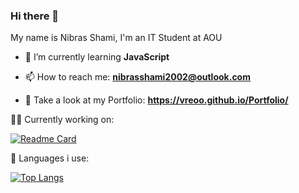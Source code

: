 ### Hi there 👋

My name is Nibras Shami, I'm an IT Student at AOU

- 🌱 I’m currently learning **JavaScript**
- 📫 How to reach me: **nibrasshami2002@outlook.com**

- 🔗 Take a look at my Portfolio: **https://vreoo.github.io/Portfolio/**



👨‍💻 Currently working on:


[![Readme Card](https://github-readme-stats.vercel.app/api/pin/?username=vreoo&repo=google-search-clone&show_owner=true)](https://github.com/vreoo/google-search-clone)

🧬 Languages i use:


[![Top Langs](https://github-readme-stats.vercel.app/api/top-langs/?username=anuraghazra&hide=javascript,typescript,glsl,rust&layout=compact)](https://github.com/anuraghazra/github-readme-stats)
